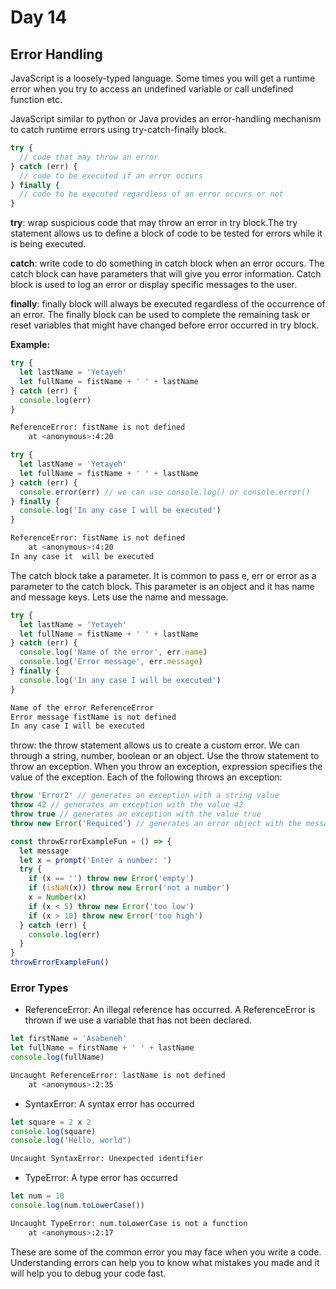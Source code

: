 # Day 14

## Error Handling

JavaScript is a loosely-typed language. Some times you will get a runtime error when you try to access an undefined variable or call undefined function etc.

JavaScript similar to python or Java provides an error-handling mechanism to catch runtime errors using try-catch-finally block.

```js
try {
  // code that may throw an error
} catch (err) {
  // code to be executed if an error occurs
} finally {
  // code to be executed regardless of an error occurs or not
}
```

**try**: wrap suspicious code that may throw an error in try block.The try statement allows us to define a block of code to be tested for errors while it is being executed.

**catch**: write code to do something in catch block when an error occurs. The catch block can have parameters that will give you error information. Catch block is used to log an error or display specific messages to the user.

**finally**: finally block will always be executed regardless of the occurrence of an error. The finally block can be used to complete the remaining task or reset variables that might have changed before error occurred in try block.

**Example:**

```js
try {
  let lastName = 'Yetayeh'
  let fullName = fistName + ' ' + lastName
} catch (err) {
  console.log(err)
}
```

```sh
ReferenceError: fistName is not defined
    at <anonymous>:4:20
```

```js
try {
  let lastName = 'Yetayeh'
  let fullName = fistName + ' ' + lastName
} catch (err) {
  console.error(err) // we can use console.log() or console.error()
} finally {
  console.log('In any case I will be executed')
}
```

```sh
ReferenceError: fistName is not defined
    at <anonymous>:4:20
In any case it  will be executed
```
The catch block take a parameter. It is common to pass e, err or error as a parameter to the catch block. This parameter is an object and it has name and message keys. Lets use the name and message.
```js
try {
  let lastName = 'Yetayeh'
  let fullName = fistName + ' ' + lastName
} catch (err) {
  console.log('Name of the error', err.name)
  console.log('Error message', err.message)
} finally {
  console.log('In any case I will be executed')
}
```
```sh
Name of the error ReferenceError
Error message fistName is not defined
In any case I will be executed
```
throw: the throw statement allows us to create a custom error. We can through a string, number, boolean or an object. Use the throw statement to throw an exception. When you throw an exception, expression specifies the value of the exception. Each of the following throws an exception:
```js
throw 'Error2' // generates an exception with a string value
throw 42 // generates an exception with the value 42
throw true // generates an exception with the value true
throw new Error('Required') // generates an error object with the message of Required
```
```js
const throwErrorExampleFun = () => {
  let message
  let x = prompt('Enter a number: ')
  try {
    if (x == '') throw new Error('empty')
    if (isNaN(x)) throw new Error('not a number')
    x = Number(x)
    if (x < 5) throw new Error('too low')
    if (x > 10) throw new Error('too high')
  } catch (err) {
    console.log(err)
  }
}
throwErrorExampleFun()
```
### Error Types
- ReferenceError: An illegal reference has occurred. A ReferenceError is thrown if we use a variable that has not been declared.
```js
let firstName = 'Asabeneh'
let fullName = firstName + ' ' + lastName
console.log(fullName)
```
```sh
Uncaught ReferenceError: lastName is not defined
    at <anonymous>:2:35
```
- SyntaxError: A syntax error has occurred
```js
let square = 2 x 2
console.log(square)
console.log('Hello, world")
```
```sh
Uncaught SyntaxError: Unexpected identifier
```
- TypeError: A type error has occurred
```js
let num = 10
console.log(num.toLowerCase())
```
```sh
Uncaught TypeError: num.toLowerCase is not a function
    at <anonymous>:2:17
```
These are some of the common error you may face when you write a code. Understanding errors can help you to know what mistakes you made and it will help you to debug your code fast.